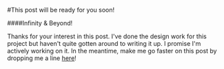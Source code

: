 #This post will be ready for you soon!

####Infinity & Beyond!

Thanks for your interest in this post. I've done the design work for this project but haven't quite gotten around to writing it up. I promise I'm actively working on it. In the meantime, make me go faster on this post by dropping me a line [here](/contact)! 
